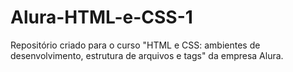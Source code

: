 # Alura-HTML-e-CSS-1
Repositório criado para o curso "HTML e CSS: ambientes de desenvolvimento, estrutura de arquivos e tags" da empresa Alura.

